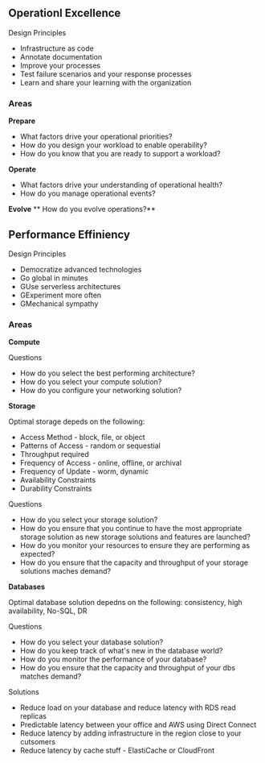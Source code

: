 ## Operationl Excellence

Design Principles
* Infrastructure as code
* Annotate documentation
* Improve your processes
* Test failure scenarios and your response processes
* Learn and share your learning with the organization

### Areas
**Prepare**
* What factors drive your operational priorities?
* How do you design your workload to enable operability?
* How do you know that you are ready to support a workload?

**Operate**
* What factors drive your understanding of operational health?
* How do you manage operational events?

**Evolve**
** How do you evolve operations?**

## Performance Effiniency

Design Principles
* Democratize advanced technologies
* Go global in minutes
* GUse serverless architectures
* GExperiment more often
* GMechanical sympathy


### Areas

**Compute**

Questions
* How do you select the best performing architecture?
* How do you select your compute solution?
* How do you configure your networking solution?

**Storage**

Optimal storage depeds on the following:
* Access Method - block, file, or object
* Patterns of Access - random or sequestial
* Throughput required
* Frequency of Access - online, offline, or archival
* Frequency of Update - worm, dynamic
* Availability Constraints
* Durability Constraints

Questions
* How do you select your storage solution?
* How do you ensure that you continue to have the most appropriate storage solution as new storage solutions and features are launched?
* How do you monitor your resources to ensure they are performing as expected?
* How do you ensure that the capacity and throughput of your storage solutions maches demand?

**Databases**

Optimal database solution depedns on the following: consistency, high availability, No-SQL, DR

Questions
* How do you select your database solution?
* How do you keep track of what's new in the database world?
* How do you monitor the performance of your database?
* How do you ensure that the capacity and throughput of your dbs matches demand?

Solutions
* Reduce load on your database and reduce latency with RDS read replicas
* Predictable latency between your office and AWS using Direct Connect
* Reduce latency by adding infrastructure in the region close to your cutsomers
* Reduce latency by cache stuff - ElastiCache or CloudFront
